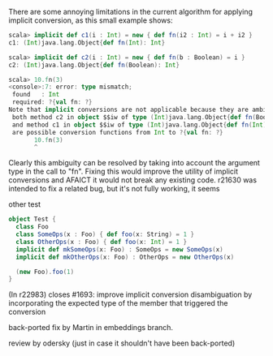 There are some annoying limitations in the current algorithm for applying implicit conversion, as this small example shows:
```scala
scala> implicit def c1(i : Int) = new { def fn(i2 : Int) = i + i2 }
c1: (Int)java.lang.Object{def fn(Int): Int}

scala> implicit def c2(i : Int) = new { def fn(b : Boolean) = i }
c2: (Int)java.lang.Object{def fn(Boolean): Int}

scala> 10.fn(3)
<console>:7: error: type mismatch;
 found   : Int
 required: ?{val fn: ?}
Note that implicit conversions are not applicable because they are ambiguous:
 both method c2 in object $$iw of type (Int)java.lang.Object{def fn(Boolean): Int}
 and method c1 in object $$iw of type (Int)java.lang.Object{def fn(Int): Int}
 are possible conversion functions from Int to ?{val fn: ?}
       10.fn(3)
       ^
```
Clearly this ambiguity can be resolved by taking into account the argument type in the call to "fn". Fixing this would improve the utility of implicit conversions and AFAICT it would not break any existing code. 
r21630 was intended to fix a related bug, but it's not fully working, it seems

other test
```scala
object Test {
  class Foo
  class SomeOps(x : Foo) { def foo(x: String) = 1 }
  class OtherOps(x : Foo) { def foo(x: Int) = 1 }
  implicit def mkSomeOps(x: Foo) : SomeOps = new SomeOps(x)
  implicit def mkOtherOps(x: Foo) : OtherOps = new OtherOps(x)

  (new Foo).foo(1)
}
```
(In r22983) closes #1693: improve implicit conversion disambiguation by incorporating the expected type of the member that triggered the conversion

back-ported fix by Martin in embeddings branch.

review by odersky (just in case it shouldn't have been back-ported)
